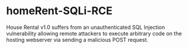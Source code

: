 # homeRent-SQLi-RCE
House Rental v1.0 suffers from an unauthenticated SQL Injection vulnerability allowing remote attackers to execute arbitrary code on the hosting webserver via sending a malicious POST request.
